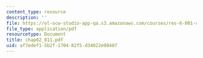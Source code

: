 ```yaml
---
content_type: resource
description: ''
file: https://ol-ocw-studio-app-qa.s3.amazonaws.com/courses/res-6-001-continuum-electromechanics-spring-2009/af7edef15b2f170482f5d34022e00407_chap02_811.pdf
file_type: application/pdf
resourcetype: Document
title: chap02_811.pdf
uid: af7edef1-5b2f-1704-82f5-d34022e00407
---
```

